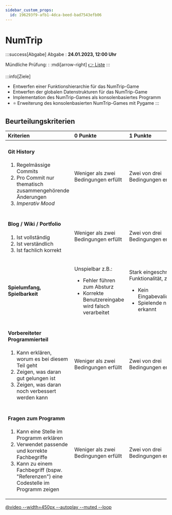 ```yaml
---
sidebar_custom_props:
  id: 196293f9-afb1-4dca-beed-bad7543efb06
---
```


# NumTrip

:::success[Abgabe]
Abgabe
: **24.01.2023, 12:00 Uhr**

Mündliche Prüfung:
: :mdi[arrow-right] [👉 Liste](https://erzbe.sharepoint.com/:x:/r/sites/24EFInformatik/Freigegebene%20Dokumente/General/Numtrip-Pr%C3%BCfungsliste.xlsx?d=wd9ee8636912346d2b702249f2ad7f0bc&csf=1&web=1&e=Z48pUW)
:::

:::info[Ziele]
- Entwerfen einer Funktionshierarchie für das NumTrip-Game
- Entwerfen der globalen Datenstrukturen für das NumTrip-Game
- Implementation des NumTrip-Games als konsolenbasiertes Programm
- ⭐️ Erweiterung des konsolenbasierten NumTrip-Games mit Pygame
:::

## Beurteilungskriterien

<table>
<thead>
<tr>
<th align="left">Kriterien</th>
<th align="left">0 Punkte</th>
<th align="left">1 Punkte</th>
<th align="left">2 Punkte</th>
<th align="left">3 Punkte</th>
</tr>
</thead>
<tr>
<td align="left">


#### Git History
1. Regelmässige Commits
2. Pro Commit nur thematisch zusammengehörende Änderungen 
3. *Imperativ Mood* 

</td>
<td align="left">

Weniger als zwei Bedingungen erfüllt
</td>
<td align="left">

Zwei von drei Bedingungen 
erfüllt
</td>
<td align="left">Alle drei Bedingungen erfüllt, 
kleinere Mängel</td>
<td align="left">Alle drei Bedingungen sind vollständig erfüllt</td>
</tr>
<tr>
<td align="left">


#### Blog / Wiki / Portfolio
1. Ist vollständig
2. Ist verständlich
3. Ist fachlich korrekt

</td>
<td align="left">

Weniger als zwei Bedingungen erfüllt
</td>
<td align="left">

Zwei von drei Bedingungen 
erfüllt
</td>
<td align="left">Alle drei Bedingungen erfüllt, 
kleinere Mängel</td>
<td align="left">Alle drei Bedingungen sind vollständig erfüllt</td>
</tr>
<tr>
<td align="left">

#### Spielumfang, Spielbarkeit

</td>
<td align="left">

Unspielbar z.B.:
- Fehler führen zum 
Absturz
- Korrekte 
Benutzereingabe wird 
falsch verarbeitet

</td>
<td align="left">

Stark eingeschränkte 
Funktionalität, z.B.:
- Kein Eingabevalidierung
- Spielende nicht erkannt

</td>
<td align="left">

Leicht eingeschränkte 
Funktionalität:
- Felder auswählen (ohne 
Nachbarfelder)
- Eingabevalidierung
- Spielende erkannt

</td>
<td align="left">

Volle Funktionalität:
- Felder aufdecken (inkl. 
Nachbarfelder)
- Eingabevalidierung
- Spielende erkannt

</td>
</tr>
<tr>
<td align="left">

#### Vorbereiteter Programmierteil
1. Kann erklären, worum es bei diesem Teil geht
2. Zeigen, was daran gut gelungen ist
3. Zeigen, was daran noch verbessert werden kann

</td>
<td align="left">Weniger als zwei Bedingungen erfüllt</td>
<td align="left">Zwei von drei Bedingungen erfüllt</td>
<td align="left">Alle drei Bedingungen erfüllt, kleinere Mängel</td>
<td align="left">Alle drei Bedingungen sind vollständig erfüllt</td>
</tr>
<tr>
<td align="left">

#### Fragen zum Programm
1. Kann eine Stelle im Programm erklären
2. Verwendet passende und korrekte Fachbegriffe
3. Kann zu einem Fachbegriff (bspw. "Referenzen") eine Codestelle im Programm zeigen

</td>
<td align="left">Weniger als zwei Bedingungen erfüllt</td>
<td align="left">Zwei von drei Bedingungen erfüllt</td>
<td align="left">Alle drei Bedingungen erfüllt, kleinere Mängel</td>
<td align="left">Alle drei Bedingungen sind vollständig erfüllt</td>
</tr>
<tbody>
</tbody>
</table>

[@video --width=450px --autoplay --muted --loop](images/numtrip.mp4)
